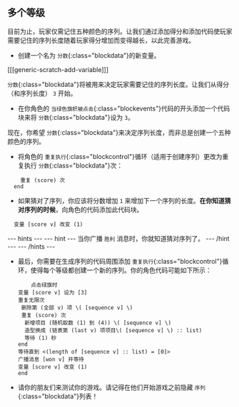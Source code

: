 ## 多个等级

目前为止，玩家仅需记住五种颜色的序列。让我们通过添加得分和添加代码使玩家需要记住的序列长度随着玩家得分增加而变得越长，以此完善游戏。

+ 创建一个名为 `分数`{:class="blockdata"}的新变量。

[[[generic-scratch-add-variable]]]

`分数`{:class="blockdata"}将被用来决定玩家需要记住的序列长度。让我们从得分（和序列长度） `3` 开始。

+ 在你角色的 `当绿色旗帜被点击`{:class="blockevents"}代码的开头添加一个代码块来将 `分数`{:class="blockdata"}设为 `3`。

现在，你希望 `分数`{:class="blockdata"}来决定序列长度，而非总是创建一个五种颜色的序列。

+ 将角色的 `重复执行`{:class="blockcontrol"}循环（适用于创建序列）更改为重复执行 `分数`{:class="blockdata"}次：

```blocks
	重复 (score) 次
  end
```

+ 如果猜对了序列，你应该将分数增加 `1` 来增加下一个序列的长度。__在你知道猜对序列的时候__，向角色的代码添加此代码块。

```blocks
  变量 [score v] 改变 (1)
```

--- hints ---
--- hint ---
当你广播 `胜利` 消息时，你就知道猜对序列了。
--- /hint ---
--- /hints ---

+ 最后，你需要在生成序列的代码周围添加 `重复执行`{:class="blockcontrol"}循环，使得每个等级都创建一个新的序列。你的角色代码可能如下所示：

	```blocks
		点击绿旗时
    变量 [score v] 设为 [3]
    重复无限次 
     删除第 (全部 v) 项 \( [sequence v] \)
     重复 (score) 次 
      新增项目 (随机取数 (1) 到 (4)) \( [sequence v] \)
      造型换成 (链表第 (last v) 项项目\( [sequence v] \) :: list)
      等待 (1) 秒
    end
    等待直到 <(length of [sequence v] :: list) = [0]>
    广播消息 [won v] 并等待
    变量 [score v] 改变 (1)
    end
	```

+ 请你的朋友们来测试你的游戏。请记得在他们开始游戏之前隐藏 `序列`{:class="blockdata"}列表！
